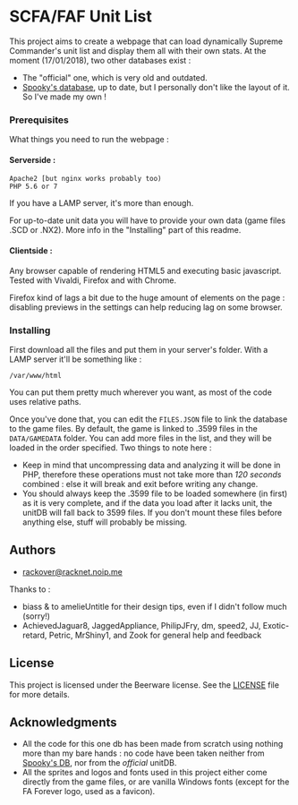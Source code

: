 # SCFA/FAF Unit List
This project aims to create a webpage that can load dynamically Supreme Commander's unit list and display them all with their own stats.
At the moment (17/01/2018), two other databases exist :
- The "official" one, which is very old and outdated.
- [Spooky's database](https://github.com/spooky/unitdb), up to date, but I personally don't like the layout of it. 
So I've made my own !

### Prerequisites

What things you need to run the webpage :

####    Serverside :
```
Apache2 [but nginx works probably too)
PHP 5.6 or 7
```
If you have a LAMP server, it's more than enough.

For up-to-date unit data you will have to provide your own data (game files .SCD or .NX2). More info in the "Installing" part of this readme.

####     Clientside :

Any browser capable of rendering HTML5 and executing basic javascript.
Tested with Vivaldi, Firefox and with Chrome.

Firefox kind of lags a bit due to the huge amount of elements on the page : disabling previews in the settings can help reducing lag on some browser.

### Installing

First download all the files and put them in your server's folder. 
With a LAMP server it'll be something like :
```
/var/www/html
```
You can put them pretty much wherever you want, as most of the code uses relative paths.

Once you've done that, you can edit the `FILES.JSON` file to link the database to the game files. By default, the game is linked to .3599 files in the `DATA/GAMEDATA` folder. You can add more files in the list, and they will be loaded in the order specified. Two things to note here :
* Keep in mind that uncompressing data and analyzing it will be done in PHP, therefore these operations must not take more than *120 seconds* combined : else it will break and exit before writing any change. 
* You should always keep the .3599 file to be loaded somewhere (in first) as it is very complete, and if the data you load after it lacks unit, the unitDB will fall back to 3599 files. If you don't mount these files before anything else, stuff will probably be missing. 


## Authors

* [rackover@racknet.noip.me](https://github.com/Rackover)

Thanks to :
* biass & to amelieUntitle  for their design tips, even if I didn't follow much (sorry!)
* AchievedJaguar8, 
  JaggedAppliance, 
  PhilipJFry, 
  dm, 
  speed2, 
  JJ, 
  Exotic-retard, 
  Petric, 
  MrShiny1,
  and Zook for general help and feedback

## License

This project is licensed under the Beerware license. See the [LICENSE](LICENSE) file for more details.

## Acknowledgments

* All the code for this one db has been made from scratch using nothing more than my bare hands : no code have been taken neither from  [Spooky's DB](https://github.com/spooky/unitdb), nor from the *official* unitDB.
* All the sprites and logos and fonts used in this project either come directly from the game files, or are vanilla Windows fonts (except for the FA Forever logo, used as a favicon).